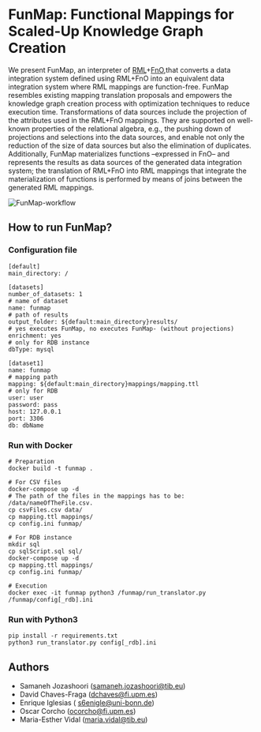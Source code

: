 # FunMap: Functional Mappings for Scaled-Up Knowledge Graph Creation

We present FunMap, an interpreter of [RML](https://rml.io/docs/rml/introduction/)+[FnO](https://fno.io/),that converts a data integration system defined using RML+FnO into an equivalent data integration system where RML mappings are function-free. FunMap resembles existing mapping translation proposals and empowers the  knowledge  graph  creation  process  with  optimization  techniques  to  reduce execution  time.  Transformations  of  data  sources  include  the  projection  of  the attributes used in the RML+FnO mappings. They are supported on well-known properties of the relational algebra, e.g., the pushing down of projections and selections into the data sources, and enable not only the reduction of the size of  data  sources  but  also  the  elimination  of  duplicates.  Additionally,  FunMap materializes  functions  –expressed  in  FnO–  and  represents  the  results  as  data sources of the generated data integration system; the translation of RML+FnO into RML mappings that integrate the materialization of functions is performed by means of joins between the generated RML mappings. 

![FunMap-workflow](images/architecture.png?raw=true "FunMap-workflow")


## How to run FunMap?

### Configuration file
```
[default]
main_directory: / 

[datasets]
number_of_datasets: 1
# name of dataset
name: funmap 
# path of results
output_folder: ${default:main_directory}results/ 
# yes executes FunMap, no executes FunMap- (without projections)
enrichment: yes
# only for RDB instance
dbType: mysql 

[dataset1]
name: funmap
# mapping path
mapping: ${default:main_directory}mappings/mapping.ttl 
# only for RDB
user: user 
password: pass
host: 127.0.0.1
port: 3306 
db: dbName
```

### Run with Docker 
```
# Preparation
docker build -t funmap .

# For CSV files
docker-compose up -d
# The path of the files in the mappings has to be: /data/nameOfTheFile.csv.
cp csvFiles.csv data/
cp mapping.ttl mappings/
cp config.ini funmap/

# For RDB instance
mkdir sql
cp sqlScript.sql sql/
docker-compose up -d 
cp mapping.ttl mappings/
cp config.ini funmap/

# Execution
docker exec -it funmap python3 /funmap/run_translator.py /funmap/config[_rdb].ini
```

### Run with Python3
```
pip install -r requirements.txt
python3 run_translator.py config[_rdb].ini
```

## Authors

- Samaneh Jozashoori (samaneh.jozashoori@tib.eu)
- David Chaves-Fraga (dchaves@fi.upm.es)
- Enrique Iglesias ( s6enigle@uni-bonn.de)
- Oscar Corcho (ocorcho@fi.upm.es)
- Maria-Esther Vidal (maria.vidal@tib.eu)
